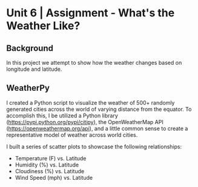 # Unit 6 | Assignment - What's the Weather Like?

## Background

In this project we attempt to show how the weather changes based on longitude and latitude. 

## WeatherPy

I created a Python script to visualize the weather of 500+ randomly generated cities across the world of varying distance from the equator. To accomplish this, I be utilized a Python library (https://pypi.python.org/pypi/citipy), the OpenWeatherMap API (https://openweathermap.org/api), and a little common sense to create a representative model of weather across world cities.

I built a series of scatter plots to showcase the following relationships:

* Temperature (F) vs. Latitude
* Humidity (%) vs. Latitude
* Cloudiness (%) vs. Latitude
* Wind Speed (mph) vs. Latitude
